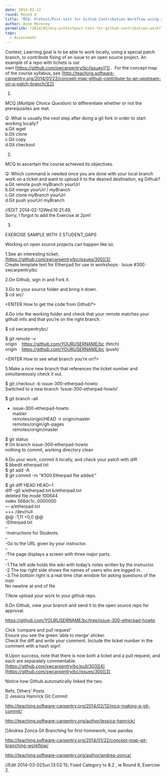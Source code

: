```yaml
---
date: 2014-02-12
round: Round 8
title: 'MCQ: Pretest/Post-test for Github Contribution Workflow using a Patch Branch.'
author: Anne Moroney
permalink: /2014/02/mcq-pretestpost-test-for-github-contribution-workflow-using-a-patch-branch/
tags:
  - Assessment
---
```

Context; Learning goal is to be able to work locally, using a special patch branch, to contribute fixing of an issue to an open source project. An example of a repo with tichets is our own [https://github.com/swcarpentry/bc/issues][1] .  For the concept map of the course syllabus, see [http://teaching.software-carpentry.org/2014/01/22/concept-map-github-contribute-to-an-upstream-on-a-patch-branch/][2]

1.  
MCQ (*Multiple Choice Question*) to differentiate whether or not the prerequisites are met.

Q: What is usually the next step after doing a git fork in order to start working locally?  
a.Git wget  
b.Git clone  
c.Git copy  
d.Git checkout

2.  
MCQ to ascertain the course achieved its objectives.

Q: Which command is needed once you are done with your local branch work on a ticket and want to upload it to the desired destination, eg Github?  
a.Git remote push myBranch yourUrl  
b.Git merge yourUrl / myBranch  
c.Git clone myBranch yourUrl  
d.Git push yourUrl myBranch

//EDIT 2014-02-12Wed.16:21:49,  
Sorry, I forgot to add the Exercise at 2pm!

3.  
EXERCISE SAMPLE WITH 3 STUDENT_GAPS

Working on open source projects can happen like so.

1.See an interesting ticket;  
[https://github.com/swcarpentry/bc/issues/300][3]  
Create template text for Etherpad for use in workshops · Issue #300 · swcarpentry/bc

2.On Github, sign in and Fork it.

3.Go to your source folder and bring it down.  
$ cd src/

<ENTER How to get the code from Github?>

4.Go into the working folder and check that your remote matches your github info and that you&#8217;re on the right branch.

$ cd swcarpentrybc/

$ git remote -v  
origin    https://github.com/YOURUSERNAME/bc (fetch)  
origin    https://github.com/YOURUSERNAME/bc (push)

<ENTER How to see what branch you&#8217;re on?>

5.Make a nice new branch that references the ticket number and simultaneously check it out.

$ git checkout -b issue-300-etherpad-howto  
Switched to a new branch &#8216;issue-300-etherpad-howto&#8217;

$ git branch &#8211;all  
* issue-300-etherpad-howto  
master  
remotes/origin/HEAD -> origin/master  
remotes/origin/gh-pages  
remotes/origin/master

$ git status  
\# On branch issue-300-etherpad-howto  
nothing to commit, working directory clean

6.Do your work, commit it locally, and check your patch with diff.  
$ bbedit etherpad.txt  
$ git add -A  
$ git commit -m &#8220;#300 Etherpad file added.&#8221;

$ git diff HEAD HEAD~1  
diff &#8211;git a/etherpad.txt b/etherpad.txt  
deleted file mode 100644  
index 566dc1c..0000000  
&#8212; a/etherpad.txt  
+++ /dev/null  
@@ -1,11 +0,0 @@  
-Etherpad.txt  
&#8211;  
-Instructions for Students.  
&#8211;  
-Go to the URL given by your instructor.  
&#8211;  
-The page displays a screen with three major parts.  
&#8211;  
-1.The left side holds the wiki with today&#8217;s notes written by the instructor.  
-2.The top right side shows the names of users who are logged in.  
-3.The bottom right is a real time chat window for asking questions of the instr  
No newline at end of file

7.Now upload your work to your github repo.

<ENTER How to move your code up to github.>

8.On Github, view your branch and send it to the open source repo for approval.

https://github.com/YOURUSERNAME/bc/tree/issue-300-etherpad-howto

Click &#8216;compare and pull request&#8217;  
Ensure you see the green &#8216;able to merge&#8217; sticker.  
Check the diff and write your comment. Include the ticket number in the comment with a hash sign!

9.Upon success, note that there is now both a ticket and a pull request, and each are separately commentable.  
[https://github.com/swcarpentry/bc/pull/303][4]  
[https://github.com/swcarpentry/bc/issues/300][3]

Notice how Github automatically linked the two.

Refs; Others&#8217; Posts  
[] Jessica Hamrick Git Commit

http://teaching.software-carpentry.org/2014/02/12/mcq-making-a-git-commit/

http://teaching.software-carpentry.org/author/jessica-hamrick/

[]Andrea Zonca Git Branching for first homework, now pandas

http://teaching.software-carpentry.org/2014/01/22/concept-map-git-branching-workflow/

http://teaching.software-carpentry.org/author/andrea-zonca/

//Edit 2014-03-02Sun.13:02:15; Fixed Category to 8.2 , ie Round 8, Exercise 2.

 [1]: https://github.com/swcarpentry/bc/issues "https://github.com/swcarpentry/bc/issues"
 [2]: http://teaching.software-carpentry.org/2014/01/22/concept-map-github-contribute-to-an-upstream-on-a-patch-branch/ "http://teaching.software-carpentry.org/2014/01/22/concept-map-github-contribute-to-an-upstream-on-a-patch-branch/"
 [3]: https://github.com/swcarpentry/bc/issues/300 "https://github.com/swcarpentry/bc/issues/300"
 [4]: https://github.com/swcarpentry/bc/pull/303 "https://github.com/swcarpentry/bc/pull/303"
